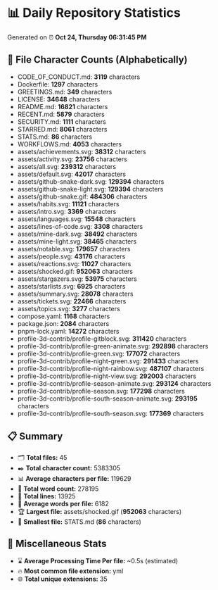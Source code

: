 # 📊 Daily Repository Statistics
Generated on ⏰ **Oct 24, Thursday 06:31:45 PM**

## 📂 File Character Counts (Alphabetically)
- CODE_OF_CONDUCT.md: **3119** characters
- Dockerfile: **1297** characters
- GREETINGS.md: **349** characters
- LICENSE: **34648** characters
- README.md: **16821** characters
- RECENT.md: **5879** characters
- SECURITY.md: **1111** characters
- STARRED.md: **8061** characters
- STATS.md: **86** characters
- WORKFLOWS.md: **4053** characters
- assets/achievements.svg: **38312** characters
- assets/activity.svg: **23756** characters
- assets/all.svg: **239312** characters
- assets/default.svg: **42017** characters
- assets/github-snake-dark.svg: **129394** characters
- assets/github-snake-light.svg: **129394** characters
- assets/github-snake.gif: **484306** characters
- assets/habits.svg: **11121** characters
- assets/intro.svg: **3369** characters
- assets/languages.svg: **15548** characters
- assets/lines-of-code.svg: **3308** characters
- assets/mine-dark.svg: **38492** characters
- assets/mine-light.svg: **38465** characters
- assets/notable.svg: **179657** characters
- assets/people.svg: **43176** characters
- assets/reactions.svg: **11027** characters
- assets/shocked.gif: **952063** characters
- assets/stargazers.svg: **53975** characters
- assets/starlists.svg: **6925** characters
- assets/summary.svg: **28078** characters
- assets/tickets.svg: **22466** characters
- assets/topics.svg: **3277** characters
- compose.yaml: **1168** characters
- package.json: **2084** characters
- pnpm-lock.yaml: **14272** characters
- profile-3d-contrib/profile-gitblock.svg: **311420** characters
- profile-3d-contrib/profile-green-animate.svg: **292898** characters
- profile-3d-contrib/profile-green.svg: **177072** characters
- profile-3d-contrib/profile-night-green.svg: **291433** characters
- profile-3d-contrib/profile-night-rainbow.svg: **487107** characters
- profile-3d-contrib/profile-night-view.svg: **292003** characters
- profile-3d-contrib/profile-season-animate.svg: **293124** characters
- profile-3d-contrib/profile-season.svg: **177298** characters
- profile-3d-contrib/profile-south-season-animate.svg: **293195** characters
- profile-3d-contrib/profile-south-season.svg: **177369** characters

## 📋 Summary
- 🗂️ **Total files:** 45
- ✒️ **Total character count:** 5383305
- 📊 **Average characters per file:** 119629
- 📝 **Total word count:** 278195
- 🧾 **Total lines:** 13925
- 📐 **Average words per file:** 6182
- 🏆 **Largest file:** assets/shocked.gif (**952063** characters)
- 🥉 **Smallest file:** STATS.md (**86** characters)

## 🌟 Miscellaneous Stats
- ⌛ **Average Processing Time Per file:** ~0.5s (estimated)
- 🔥 **Most common file extension:** yml
- 🌐 **Total unique extensions:** 35
